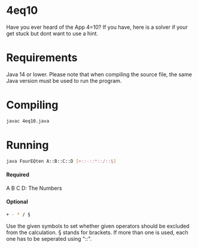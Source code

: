 # 4eq10
Have you ever heard of the App 4=10? If you have, here is a solver if your get stuck but dont want to use a hint.

# Requirements
Java 14 or lower. 
Please note that when compiling the source file, the same Java version must be used to run the program.

# Compiling 

```sh
javac 4eq10.java
```

# Running

```sh
java FourEQten A::B::C::D [+::-::*::/::§]
```

#### Required

A B C D: The Numbers

#### Optional

```sh
+ - * / §
```

Use the given symbols to set whether given operators should be excluded from the calculation.
§ stands for brackets. If more than one is used, each one has to be seperated using "::".
